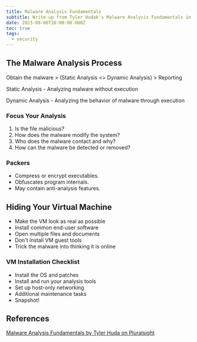 ```yaml
---
title: Malware Analysis Fundamentals
subtitle: Write-up from Tyler Hudak's Malware Analysis Fundamentals in Pluralsight
date: 2023-09-06T16:00:00.000Z
toc: true
tags:
  - security
---
```


## The Malware Analysis Process

Obtain the malware > (Static Analysis \<> Dynamic Analysis) > Reporting

Static Analysis - Analyzing malware without execution

Dynamic Analysis - Analyzing the behavior of malware through execution

### Focus Your Analysis

1. Is the file malicious?
2. How does the malware modify the system?
3. Who does the malware contact and why?
4. How can the malware be detected or removed?

### Packers

* Compress or encrypt executables.
* Obfuscates program internals.
* May contain anti-analysis features.

## Hiding Your Virtual Machine

* Make the VM look as real as possible
* Install common end-user software
* Open multiple files and documents
* Don't install VM guest tools
* Trick the malware into thinking it is online

### VM Installation Checklist

* Install the OS and patches
* Install and run your analysis tools
* Set up host-only networking
* Additional maintenance tasks
* Snapshot!

## References

[Malware Analysis Fundamentals by Tyler Huda on Pluralsight](https://app.pluralsight.com/course-player?clipId=2a017739-ed98-44b5-ada2-d57a3832e64f)
